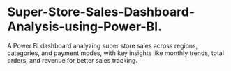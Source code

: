 # Super-Store-Sales-Dashboard-Analysis-using-Power-BI.
A Power BI dashboard analyzing super store sales across regions, categories, and payment modes, with    key insights like monthly trends, total orders, and revenue for better sales tracking.
